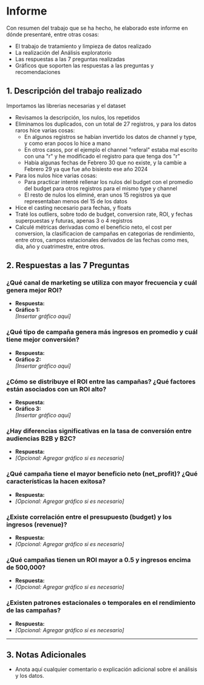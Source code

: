 # Informe
Con resumen del trabajo que se ha hecho, he elaborado este informe en dónde presentaré, entre otras cosas:
- El trabajo de tratamiento y limpieza de datos realizado
- La realización del Análisis exploratorio
- Las respuestas a las 7 preguntas realizadas
- Gráficos que soporten las respuestas a las preguntas y recomendaciones

## 1. Descripción del trabajo realizado

Importamos las librerias necesarias y el dataset
- Revisamos la descripción, los nulos, los repetidos
- Eliminamos los duplicados, con un total de 27 registros, y para los datos raros hice varias cosas:
  - En algunos registros se habían invertido los datos de channel y type, y como eran pocos lo hice a mano
  - En otros casos, por el ejemplo el channel "referal" estaba mal escrito con una "r"  y he modificado el registro para que tenga dos "r"
  - Había algunas fechas de Febrero 30 que no existe, y la cambie a Febrero 29 ya que fue año bisiesto ese año 2024
- Para los nulos hice varias cosas:
  - Para practicar intenté rellenar los nulos del budget con el promedio del budget para otros registros para el mismo type y channel
  - El resto de nulos los eliminé, eran unos 15 registros ya que representaban menos del 15 de los datos 
- Hice el casting necesario para fechas, y floats
- Traté los outliers, sobre todo de budget, conversion rate, ROI, y fechas superpuestas y futuras, apenas 3 o 4 registros
- Calculé métricas derivadas como el beneficio neto, el cost per conversion, la clasificacion de campañas en categorias de rendimiento, entre otros, campos estacionales derivados de las fechas como mes, dia, año y cuatrimestre, entre otros.

## 2. Respuestas a las 7 Preguntas

### ¿Qué canal de marketing se utiliza con mayor frecuencia y cuál genera mejor ROI?
- **Respuesta:**
- **Gráfico 1:**  
    _[Insertar gráfico aquí]_

### ¿Qué tipo de campaña genera más ingresos en promedio y cuál tiene mejor conversión?
- **Respuesta:**
- **Gráfico 2:**  
    _[Insertar gráfico aquí]_

### ¿Cómo se distribuye el ROI entre las campañas? ¿Qué factores están asociados con un ROI alto?
- **Respuesta:**
- **Gráfico 3:**  
    _[Insertar gráfico aquí]_

### ¿Hay diferencias significativas en la tasa de conversión entre audiencias B2B y B2C?
- **Respuesta:**
- _[Opcional: Agregar gráfico si es necesario]_

### ¿Qué campaña tiene el mayor beneficio neto (net_profit)? ¿Qué características la hacen exitosa?
- **Respuesta:**
- _[Opcional: Agregar gráfico si es necesario]_

### ¿Existe correlación entre el presupuesto (budget) y los ingresos (revenue)?
- **Respuesta:**
- _[Opcional: Agregar gráfico si es necesario]_

### ¿Qué campañas tienen un ROI mayor a 0.5 y ingresos encima de 500,000?
- **Respuesta:**
- _[Opcional: Agregar gráfico si es necesario]_

### ¿Existen patrones estacionales o temporales en el rendimiento de las campañas?
- **Respuesta:**
- _[Opcional: Agregar gráfico si es necesario]_

---

## 3. Notas Adicionales
- Anota aquí cualquier comentario o explicación adicional sobre el análisis y los datos.
